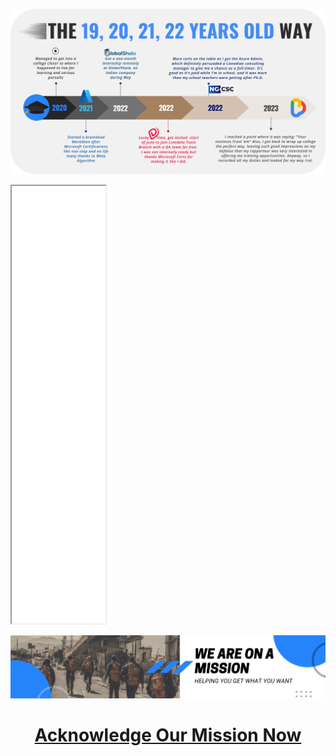 ![Just banner no direction](very-advanced.png)


<iframe src="index.html" width="150" height="700"></iframe>

<br>

![Just banner no direction](mission.png)


<h1 align="center">
  <a href="https://mission.computer-engineering.tech">Acknowledge Our Mission Now </a>
</h1>
